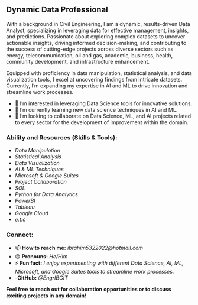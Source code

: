 ## Dynamic Data Professional
With a background in Civil Engineering, I am a dynamic, results-driven Data Analyst, specializing in leveraging data for effective management, insights, and predictions. Passionate about exploring complex datasets to uncover actionable insights, driving informed decision-making, and contributing to the success of cutting-edge projects across diverse sectors such as energy, telecommunication, oil and gas, academic, business, health, community development, and infrastructure enhancement.

Equipped with proficiency in data manipulation, statistical analysis, and data visualization tools, I excel at uncovering findings from intricate datasets.  Currently, I’m expanding my expertise in AI and ML to drive innovation and streamline work processes.

- 👀 I’m interested in leveraging Data Science tools for innovative solutions.
- 🌱 I’m currently learning new data science techniques in AI and ML.
- 💞️ I’m looking to collaborate on Data Science, ML, and AI projects related to every sector for the development of improvement within the domain.

### Ability and Resources (Skills & Tools):
- _Data Manipulation_
- _Statistical Analysis_
- _Data Visualization_
- _AI & ML Techniques_
- _Microsoft & Google Suites_
- _Project Collaboration_
- _SQL_
- _Python for Data Analytics_
- _PowerBI_
- _Tableau_
- _Google Cloud_
- _e.t.c_

### Connect:
- 📫 **How to reach me:** _ibrahim5322022@hotmail.com_
- 😄 **Pronouns:** _He/Him_
- ⚡ **Fun fact:** _I enjoy experimenting with different Data Science, AI, ML, Microsoft, and Google Suites tools to streamline work processes._
- -__GitHub:__ _@EngrIBGIT_

**Feel free to reach out for collaboration opportunities or to discuss exciting projects in any domain!**


